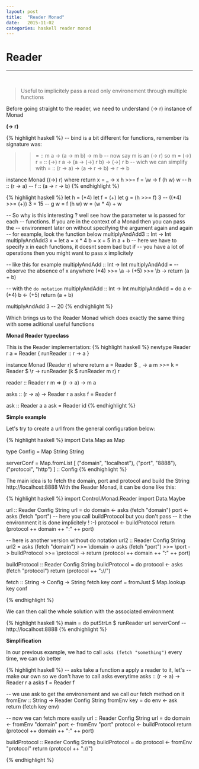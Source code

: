 ```yaml
---
layout: post
title:  "Reader Monad"
date:   2015-11-02
categories: haskell reader monad
---
```


# Reader

---
<br>

> Useful to implicitely pass a read only environement through multiple functions

Before going straight to the reader, we need to understand (-> r) instance of Monad

**(→ r)**

{% highlight haskell %}
-- bind is a bit different for functions, remember its signature was:
>>= :: m a -> (a -> m b) -> m b
-- now say m is an (-> r) so m = (->) r
>>= :: (->) r a -> (a -> (->) r b) -> (->) r b
-- wich we can simplify with
>>= :: (r -> a) -> (a -> r -> b) -> r -> b

instance Monad ((->) r) where
  return x = \_ -> x
  h >>= f = \w -> f (h w) w
  -- h :: (r -> a)
  -- f :: (a -> r -> b)
{% endhighlight %}

{% highlight haskell %}
let h = (*4)
let f = (+)
let g = (h >>= f) 3 -- ((*4) >>= (+)) 3 = 15
-- g w = f (h w) w = (w * 4) + w

-- So why is this interesting ? well see how the parameter w is passed for each
-- functions. If you are in the context of a Monad then you can pass the
-- environment later on without specifying the argument again and again
-- for example, look the function below
multiplyAndAdd3 :: Int -> Int
multiplyAndAdd3 x = let
  a = x * 4
  b = x + 5
  in a + b
  -- here we have to specify x in each functions, it doesnt seem bad but if
  -- you have a lot of operations then you might want to pass x implicitely

-- like this for example
multiplyAndAdd :: Int -> Int
multiplyAndAdd =
-- observe the absence of x anywhere
  (*4) >>= \a ->
  (+5) >>= \b ->
  return (a + b)

-- with the `do notation`
multiplyAndAdd :: Int -> Int
multiplyAndAdd = do
  a <- (*4)
  b <- (+5)
  return (a + b)

multiplyAndAdd 3 -- 20
{% endhighlight %}

Which brings us to the Reader Monad which does exactly the same thing with some aditional useful functions

**Monad Reader typeclass**

This is the Reader implementation:
{% highlight haskell %}
newtype Reader r a = Reader { runReader :: r -> a }

instance Monad (Reader r) where
  return a = Reader $ \_ -> a
  m >>= k = Reader $ \r -> runReader (k $ runReader m r) r

reader :: Reader r m => (r -> a) -> m a

asks :: (r -> a) -> Reader r a
asks f = Reader f

ask :: Reader a a
ask = Reader id
{% endhighlight %}

**Simple example**

Let's try to create a url from the general configuration below:

{% highlight haskell %}
import Data.Map as Map

type Config = Map String String

serverConf = Map.fromList [
  ("domain", "localhost"),
  ("port", "8888"),
  ("protocol", "http")
  ] :: Config
{% endhighlight %}

The main idea is to fetch the domain, port and protocol and build the String http://localhost:8888
With the Reader Monad, it can be done like this:

{% highlight haskell %}
import Control.Monad.Reader
import Data.Maybe

url :: Reader Config String
url = do
  domain <- asks (fetch "domain")
  port <- asks (fetch "port")
  -- here you call buildProtocol but you don't pass
  -- it the environment it is done implicitely ! :-)
  protocol <- buildProtocol
  return (protocol ++ domain ++ ":" ++ port)

-- here is another version without do notation
url2 :: Reader Config String
url2 =
  asks (fetch "domain") >>= \domain ->
  asks (fetch "port") >>= \port ->
  buildProtocol >>= \protocol ->
  return (protocol ++ domain ++ ":" ++ port)

buildProtocol :: Reader Config String
buildProtocol = do
  protocol <- asks (fetch "protocol")
  return (protocol ++ "://")

fetch :: String -> Config -> String
fetch key conf =
  fromJust $ Map.lookup key conf

{% endhighlight %}

We can then call the whole solution with the associated environment

{% highlight haskell %}
main = do
  putStrLn $ runReader url serverConf -- http://localhost:8888
{% endhighlight %}

**Simplification**

In our previous example, we had to call `asks (fetch "something")` every time, we can do better

{% highlight haskell %}
-- asks take a function a apply a reader to it, let's
-- make our own so we don't have to call asks everytime
asks :: (r -> a) -> Reader r a
asks f = Reader f

-- we use ask to get the environement and we call our fetch method on it
fromEnv :: String -> Reader Config String
fromEnv key = do
  env <- ask
  return (fetch key env)

-- now we can fetch more easily
url :: Reader Config String
url = do
  domain <- fromEnv "domain"
  port <- fromEnv "port"
  protocol <- buildProtocol
  return (protocol ++ domain ++ ":" ++ port)

buildProtocol :: Reader Config String
buildProtocol = do
  protocol <- fromEnv "protocol"
  return (protocol ++ "://")

{% endhighlight %}

